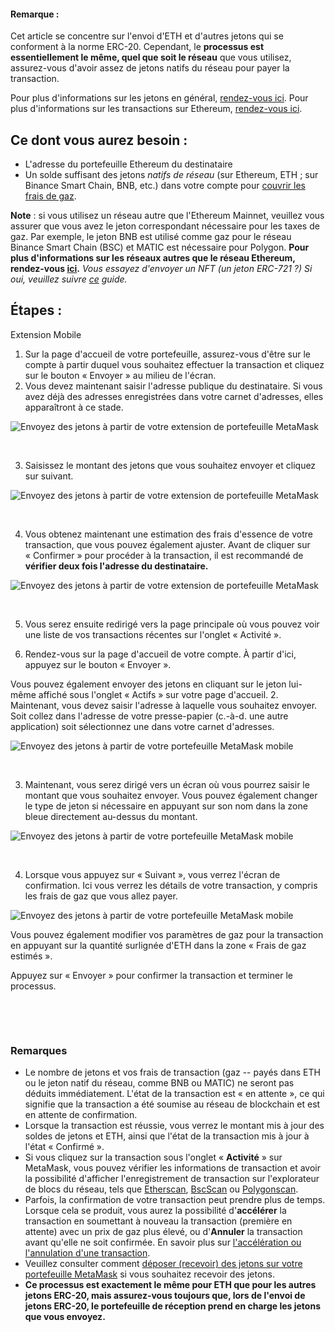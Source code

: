 
#### Remarque :


Cet article se concentre sur l'envoi d'ETH et d'autres jetons qui se conforment à la norme ERC-20. Cependant, le **processus est essentiellement le même, quel que soit le réseau** que vous utilisez, assurez-vous d'avoir assez de jetons natifs du réseau pour payer la transaction.


Pour plus d'informations sur les jetons en général, [rendez-vous ici](https://support.metamask.io/hc/en-us/articles/4405497827355-User-guide-Tokens). Pour plus d'informations sur les transactions sur Ethereum, [rendez-vous ici](https://support.metamask.io/hc/en-us/articles/4410741657499-User-Guide-Transactions).



Ce dont vous aurez besoin :
---------------------------


* L'adresse du portefeuille Ethereum du destinataire
* Un solde suffisant des jetons *natifs de réseau* (sur Ethereum, ETH ; sur Binance Smart Chain, BNB, etc.) dans votre compte pour [couvrir les frais de gaz](https://support.metamask.io/hc/en-us/articles/4404600179227-User-Guide-Gas).


**Note** : si vous utilisez un réseau autre que l'Ethereum Mainnet, veuillez vous assurer que vous avez le jeton correspondant nécessaire pour les taxes de gaz. Par exemple, le jeton BNB est utilisé comme gaz pour le réseau Binance Smart Chain (BSC) et MATIC est nécessaire pour Polygon. **Pour plus d'informations sur les réseaux autres que le réseau Ethereum, rendez-vous [ici](https://support.metamask.io/hc/en-us/articles/4404424659995-User-Guide-Custom-networks-and-sidechains).** *Vous essayez d'envoyer un NFT (un jeton ERC-721 ?) Si oui, veuillez suivre [ce](https://support.metamask.io/hc/en-us/articles/360058961911) guide.*


Étapes :
--------




Extension Mobile


1. Sur la page d'accueil de votre portefeuille, assurez-vous d'être sur le compte à partir duquel vous souhaitez effectuer la transaction et cliquez sur le bouton « Envoyer » au milieu de l'écran.
2. Vous devez maintenant saisir l'adresse publique du destinataire. Si vous avez déjà des adresses enregistrées dans votre carnet d'adresses, elles apparaîtront à ce stade.


![Envoyez des jetons à partir de votre extension de portefeuille MetaMask](https://support.metamask.io/hc/article_attachments/10081970688667)


 


3. Saisissez le montant des jetons que vous souhaitez envoyer et cliquez sur suivant.


![Envoyez des jetons à partir de votre extension de portefeuille MetaMask](https://support.metamask.io/hc/article_attachments/10081985074843)


 


4. Vous obtenez maintenant une estimation des frais d'essence de votre transaction, que vous pouvez également ajuster. Avant de cliquer sur « Confirmer » pour procéder à la transaction, il est recommandé de **vérifier deux fois l'adresse du destinataire.**


![Envoyez des jetons à partir de votre extension de portefeuille MetaMask](https://support.metamask.io/hc/article_attachments/10081984689179)


 


5. Vous serez ensuite redirigé vers la page principale où vous pouvez voir une liste de vos transactions récentes sur l'onglet « Activité ».




1. Rendez-vous sur la page d'accueil de votre compte. À partir d'ici, appuyez sur le bouton « Envoyer ».


Vous pouvez également envoyer des jetons en cliquant sur le jeton lui-même affiché sous l'onglet « Actifs » sur votre page d'accueil.
2. Maintenant, vous devez saisir l'adresse à laquelle vous souhaitez envoyer. Soit collez dans l'adresse de votre presse-papier (c.-à-d. une autre application) soit sélectionnez une dans votre carnet d'adresses.


![Envoyez des jetons à partir de votre portefeuille MetaMask mobile](https://support.metamask.io/hc/article_attachments/10082688896923)


 


3. Maintenant, vous serez dirigé vers un écran où vous pourrez saisir le montant que vous souhaitez envoyer. Vous pouvez également changer le type de jeton si nécessaire en appuyant sur son nom dans la zone bleue directement au-dessus du montant.


![Envoyez des jetons à partir de votre portefeuille MetaMask mobile](https://support.metamask.io/hc/article_attachments/10082688018843)


 


4. Lorsque vous appuyez sur « Suivant », vous verrez l'écran de confirmation. Ici vous verrez les détails de votre transaction, y compris les frais de gaz que vous allez payer.


![Envoyez des jetons à partir de votre portefeuille MetaMask mobile](https://support.metamask.io/hc/article_attachments/10082688455451)


Vous pouvez également modifier vos paramètres de gaz pour la transaction en appuyant sur la quantité surlignée d'ETH dans la zone « Frais de gaz estimés ».


Appuyez sur « Envoyer » pour confirmer la transaction et terminer le processus.


 




 


### Remarques


* Le nombre de jetons et vos frais de transaction (gaz -- payés dans ETH ou le jeton natif du réseau, comme BNB ou MATIC) ne seront pas déduits immédiatement. L'état de la transaction est « en attente », ce qui signifie que la transaction a été soumise au réseau de blockchain et est en attente de confirmation.
* Lorsque la transaction est réussie, vous verrez le montant mis à jour des soldes de jetons et ETH, ainsi que l'état de la transaction mis à jour à l'état « Confirmé ».
* Si vous cliquez sur la transaction sous l'onglet « **Activité** » sur MetaMask, vous pouvez vérifier les informations de transaction et avoir la possibilité d'afficher l'enregistrement de transaction sur l'explorateur de blocs du réseau, tels que [Etherscan](https://etherscan.io/), [BscScan](https://bscscan.com/) ou [Polygonscan](https://polygonscan.com/).
* Parfois, la confirmation de votre transaction peut prendre plus de temps. Lorsque cela se produit, vous aurez la possibilité d'**accélérer** la transaction en soumettant à nouveau la transaction (première en attente) avec un prix de gaz plus élevé, ou d'**Annuler** la transaction avant qu'elle ne soit confirmée. En savoir plus sur [l'accélération ou l'annulation d'une transaction](https://support.metamask.io/hc/en-us/articles/360015489251-How-to-Speed-Up-or-Cancel-a-Pending-Transaction#:~:text=In%20this%20case%2C%20you%20can,%2C%20simply%20select%20%22Cancel%22.).
* Veuillez consulter comment [déposer (recevoir) des jetons sur votre portefeuille MetaMask](https://support.metamask.io/hc/en-us/articles/360028141672-How-to-deposit-receive-tokens-to-your-MetaMask-Wallet) si vous souhaitez recevoir des jetons.
* **Ce processus est exactement le même pour ETH que pour les autres jetons ERC-20, mais assurez-vous toujours que, lors de l'envoi de jetons ERC-20, le portefeuille de réception prend en charge les jetons que vous envoyez.**


 

